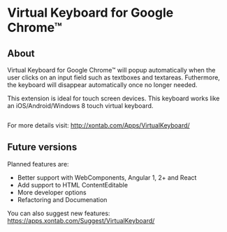 Virtual Keyboard for Google Chrome&trade;
=========================================

## About
Virtual Keyboard for Google Chrome&trade; will popup automatically when the user clicks on an input field such as textboxes and textareas. Futhermore, the keyboard will disappear automatically once no longer needed.

This extension is ideal for touch screen devices. This keyboard works like an iOS/Android/Windows 8 touch virtual keyboard.

<img src="http://xontab.azurewebsites.net/Content/VirtualKeyboard/1.png" alt="" />

For more details visit: http://xontab.com/Apps/VirtualKeyboard/

## Future versions

Planned features are:
* Better support with WebComponents, Angular 1, 2+ and React
* Add support to HTML ContentEditable
* More developer options
* Refactoring and Documenation

You can also suggest new features: https://apps.xontab.com/Suggest/VirtualKeyboard/